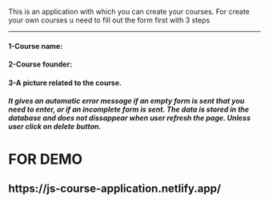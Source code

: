 This is an application with which you can create your courses.
For create your own courses u need to fill out the form first with 3 steps
<hr>
<h4>1-Course name:</h4>
<h4>2-Course founder:</h4>
<h4>3-A picture related to the course.</h4>
<h5>It gives an automatic error message if an empty form is sent that you need to enter, or if an incomplete form is sent. The data is stored in the database and does not dissappear when user refresh the page. Unless user click on delete button.</h5>

<h1>FOR DEMO</h1>
<h2>https://js-course-application.netlify.app/</h2>
